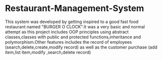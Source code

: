 # Restaurant-Management-System
This system was developed by getting inspired to a good fast food restaurant named "BURGER O CLOCK".It was a very basic and normal attempt as this project includes OOP principles using abstract classes,classes with public and protected functions,inheritance and polymorphism.Other features includes the record of employees (search,delete,create,modify record) as well as the customer purchase (add item,list item,modify ,search,delete record)
